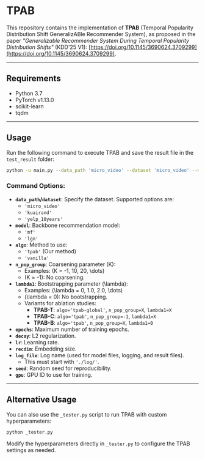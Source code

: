 # TPAB

This repository contains the implementation of **TPAB** (Temporal Popularity Distribution Shift GeneralizABle Recommender System), as proposed in the paper *"Generalizable Recommender System During Temporal Popularity Distribution Shifts"* (KDD'25 V1): [https://doi.org/10.1145/3690624.3709299](https://doi.org/10.1145/3690624.3709299).

---

## Requirements

- Python 3.7
- PyTorch v1.13.0
- scikit-learn
- tqdm

---

## Usage

Run the following command to execute TPAB and save the result file in the `test_result` folder:

```bash
python -u main.py --data_path 'micro_video' --dataset 'micro_video' --model 'mf' --algo 'tpab' --n_pop_group 20 --lambda1 1.0 --epochs 600 --decay 0.001 --lr 0.001 --recdim 64 --log_file './log/customized_file_name' --seed 2018 --gpu 0
```

### Command Options:
- **`data_path`/`dataset`**: Specify the dataset. Supported options are:
  - `'micro_video'`
  - `'kuairand'`
  - `'yelp_10years'`
- **`model`**: Backbone recommendation model:
  - `'mf'`
  - `'lgn'`
- **`algo`**: Method to use:
  - `'tpab'` (Our method)
  - `'vanilla'` 
- **`n_pop_group`**: Coarsening parameter \(K\):  
  - Examples: \(K = -1, 10, 20, \dots\)  
  - \(K = -1\): No coarsening.
- **`lambda1`**: Bootstrapping parameter \(\lambda\):  
  - Examples: \(\lambda = 0, 1.0, 2.0, \dots\)  
  - \(\lambda = 0\): No bootstrapping.  
  - Variants for ablation studies:
    - **TPAB-T**: `algo='tpab-global'`, `n_pop_group=X`, `lambda1=X`
    - **TPAB-C**: `algo='tpab'`, `n_pop_group=-1`, `lambda1=X`
    - **TPAB-B**: `algo='tpab'`, `n_pop_group=X`, `lambda1=0`
- **`epochs`**: Maximum number of training epochs.
- **`decay`**: L2 regularization.
- **`lr`**: Learning rate.
- **`recdim`**: Embedding size.
- **`log_file`**: Log name (used for model files, logging, and result files).  
  - This must start with `'./log/'`.
- **`seed`**: Random seed for reproducibility.
- **`gpu`**: GPU ID to use for training.

---

## Alternative Usage

You can also use the `_tester.py` script to run TPAB with custom hyperparameters:

```bash
python _tester.py
```

Modify the hyperparameters directly in `_tester.py` to configure the TPAB settings as needed.
